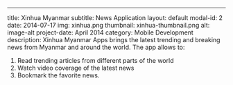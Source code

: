 ---
title: Xinhua Myanmar
subtitle: News Application
layout: default
modal-id: 2
date: 2014-07-17
img: xinhua.png
thumbnail: xinhua-thumbnail.png
alt: image-alt
project-date: April 2014
category: Mobile Development
description: Xinhua Myanmar Apps brings the latest trending and breaking news from Myanmar and around the world. The app allows to:</br> 
1) Read trending articles from different parts of the world
2) Watch video coverage of the latest news
3) Bookmark the favorite news.
